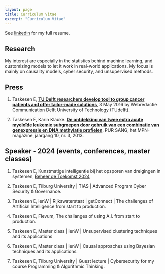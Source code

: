```yaml
---
layout: page
title: Curriculum Vitae
excerpt: "Curriculum Vitae"
---
```


See [linkedin](https://nl.linkedin.com/in/erdogant) for my full resume.

## Research

My interest are especially in the statistics behind machine learning, and customizing models to let it work in real-world applications. My focus is mainly on causality models, cyber security, and unsupervised methods.


## Press

1. Taskesen E, [**TU Delft researchers develop tool to group cancer patients and offer tailor-made solutions**](http://www.tudelft.nl/en/current/latest-news/article/detail/delftse-onderzoekers-ontwikkelen-tool-om-kankerpatienten-te-groeperen-en-maatwerk-te-leveren/), 3 May 2016 by Webredactie Communication Delft University of Technology (TUdelft). 

1. Taskesen E, Karin Klauke. [**De ontdekking van twee extra acute myeloïde leukemie subgroepen door gebruik van een combinatie van genexpressie en DNA methylatie profielen**](1309485-PurSang_dec2013.pdf). PUR SANG, het MPN-magazine, jaargang 10, nr. 3, 2013.


## Speaker - 2024 (events, conferences, master classes)

1. Taskesen E, Kunstmatige intelligentie bij het opsporen van dreigingen in systemen, [Beheer de Toekomst 2024](https://www.beheerdetoekomst.nl/jaarlijks-evenement/event-2024/programma-beheer-de-toekomst-2024/parallelsessies-beheer-de-toekomst-2024)

2. Taskesen E, Tilburg University | TIAS | Advanced Program Cyber Security & Governance. 

3. Taskesen E, IenW | Rijkswaterstaat | getConnect | The challenges of Artificial Intelligence from start to production.

4. Taskesen E, Flevum, The challanges of using A.I. from start to production.

5. Taskesen E, Master class | IenW | Unsupervised clustering techniques and its applications

6. Taskesen E, Master class | IenW | Causal approaches using Bayesian techniques and its applications.

7. Taskesen E, Tilburg University | Guest lecture | Cybersecurity for my course Programming & Algorithmic Thinking.


<!-- ### Footer

Last updated: May 2020 -->



